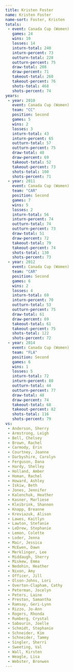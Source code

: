 ```yaml
---
title: Kristen Foster
name: Kristen Foster
name-sort: Foster, Kristen
totals:
 - event: Canada Cup (Women)
   games: 24
   wins: 10
   losses: 14
   inturn-total: 240
   inturn-percent: 73
   outturn-total: 228
   outturn-percent: 75
   draw-total: 208
   draw-percent: 71
   takeout-total: 260
   takeout-percent: 76
   shots-total: 468
   shots-percent: 74
years:
 - year: 2010
   event: Canada Cup (Women)
   team: "CC"
   position: Second
   games: 5
   wins: 2
   losses: 3
   inturn-total: 43
   inturn-percent: 65
   outturn-total: 57
   outturn-percent: 75
   draw-total: 48
   draw-percent: 69
   takeout-total: 52
   takeout-percent: 73
   shots-total: 100
   shots-percent: 71
 - year: 2011
   event: Canada Cup (Women)
   team: "CAR"
   position: Second
   games: 7
   wins: 5
   losses: 2
   inturn-total: 56
   inturn-percent: 74
   outturn-total: 74
   outturn-percent: 73
   draw-total: 51
   draw-percent: 72
   takeout-total: 79
   takeout-percent: 74
   shots-total: 130
   shots-percent: 73
 - year: 2012
   event: Canada Cup (Women)
   team: "CAR"
   position: Second
   games: 6
   wins: 2
   losses: 4
   inturn-total: 69
   inturn-percent: 70
   outturn-total: 53
   outturn-percent: 75
   draw-total: 61
   draw-percent: 69
   takeout-total: 61
   takeout-percent: 75
   shots-total: 122
   shots-percent: 72
 - year: 2014
   event: Canada Cup (Women)
   team: "FLA"
   position: Second
   games: 6
   wins: 1
   losses: 5
   inturn-total: 72
   inturn-percent: 80
   outturn-total: 44
   outturn-percent: 77
   draw-total: 48
   draw-percent: 74
   takeout-total: 68
   takeout-percent: 82
   shots-total: 116
   shots-percent: 79
vs:
 - Anderson, Sherry
 - Armstrong, Leigh
 - Bell, Chelsey
 - Brown, Rachel
 - Carmody, Erin
 - Courtney, Joanne
 - Darbyshire, Carolyn
 - Ferguson, Dana
 - Hardy, Shelley
 - Holland, Amber
 - Homan, Rachel
 - Howard, Ashley
 - Iskiw, Beth
 - Jones, Jennifer
 - Kalenchuk, Heather
 - Kasner, Marliese
 - Kleibrink, Shannon
 - Knapp, Breanne
 - Kreviazuk, Alison
 - Lawes, Kaitlyn
 - Lawton, Stefanie
 - LeDrew, Stephanie
 - Lemon, Colette
 - Loder, Jenna
 - Mair, Jessica
 - McEwen, Dawn
 - Merklinger, Lee
 - Middaugh, Sherry
 - Miskew, Emma
 - Nedohin, Heather
 - Nixon, Amy
 - Officer, Jill
 - Olson-Johns, Lori
 - Overton-Clapham, Cathy
 - Peterman, Jocelyn
 - Peters, Laine
 - Preston, Samantha
 - Ramsay, Geri-Lynn
 - Rizzo, Jo-Ann
 - Rogers, Rhonda
 - Rumberg, Crystal
 - Sabourin, Joelle
 - Schmidt, Stephanie
 - Schneider, Kim
 - Schneider, Tammy
 - Singler, Sherri
 - Sweeting, Val
 - Wall, Kirsten
 - Weagle, Lisa
 - Webster, Bronwen
---
```

